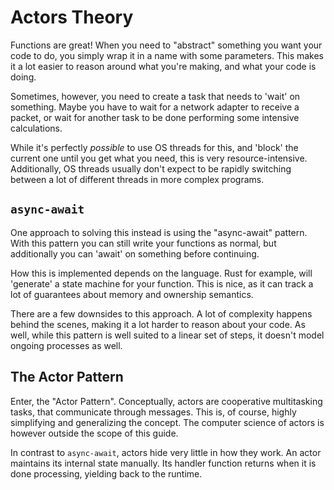 # Actors Theory

Functions are great!
When you need to "abstract" something you want your code to do, you simply wrap it in a name with
some parameters.
This makes it a lot easier to reason around what you're making, and what your code is doing.

Sometimes, however, you need to create a task that needs to 'wait' on something.
Maybe you have to wait for a network adapter to receive a packet, or wait for another task to be
done performing some intensive calculations.

While it's perfectly *possible* to use OS threads for this, and 'block' the current one until you
get what you need, this is very resource-intensive.
Additionally, OS threads usually don't expect to be rapidly switching between a lot of different
threads in more complex programs.

## `async-await`

One approach to solving this instead is using the "async-await" pattern.
With this pattern you can still write your functions as normal, but additionally you can 'await' on
something before continuing.

How this is implemented depends on the language.
Rust for example, will 'generate' a state machine for your function.
This is nice, as it can track a lot of guarantees about memory and ownership semantics.

There are a few downsides to this approach.
A lot of complexity happens behind the scenes, making it a lot harder to reason about your code.
As well, while this pattern is well suited to a linear set of steps, it doesn't model ongoing
processes as well.

## The Actor Pattern

Enter, the "Actor Pattern".
Conceptually, actors are cooperative multitasking tasks, that communicate through messages.
This is, of course, highly simplifying and generalizing the concept.
The computer science of actors is however outside the scope of this guide.

In contrast to `async-await`, actors hide very little in how they work.
An actor maintains its internal state manually.
Its handler function returns when it is done processing, yielding back to the runtime.
